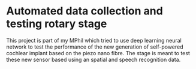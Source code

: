 # Automated data collection and testing rotary stage

This project is part of my MPhil which tried to use deep learning neural network to test the performance of the new generation of self-powered cochlear implant based on the piezo nano fibre. The stage is meant to test these new sensor based using an spatial and speech recognition data.